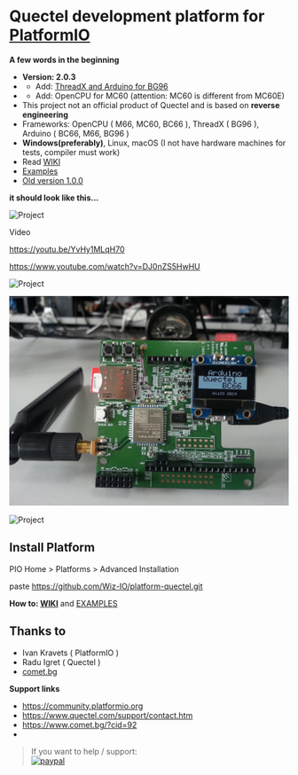 # Quectel development platform for [PlatformIO](http://platformio.org)

**A few words in the beginning**
* **Version: 2.0.3**
* * Add: [ThreadX and Arduino for BG96](https://github.com/Wiz-IO/platform-quectel/wiki/Framework-ThreadX)
* * Add: OpenCPU for MC60 (attention: MC60 is different from MC60E)
* This project not an official product of Quectel and is based on **reverse engineering**
* Frameworks: OpenCPU ( M66, MC60, BC66 ), ThreadX ( BG96 ), Arduino ( BC66, M66, BG96 )
* **Windows(preferably)**, Linux, macOS (I not have hardware machines for tests, compiler must work)
* Read [WIKI](https://github.com/Wiz-IO/platform-quectel/wiki/PLATFORM-QUECTEL)
* [Examples](https://github.com/Wiz-IO/platformio-quectel-examples) 
* [Old version 1.0.0](https://github.com/Wiz-IO/LIB/blob/master/platformio-quectel-100.zip)



**it should look like this...**

![Project](https://raw.githubusercontent.com/Wiz-IO/platform-opencpu/master/platform.png) 

Video

https://youtu.be/YvHy1MLqH70

https://www.youtube.com/watch?v=DJ0nZS5HwHU

![Project](https://raw.githubusercontent.com/Wiz-IO/platform-opencpu/master/boards.png) 

![Project](https://raw.githubusercontent.com/Wiz-IO/LIB/master/images/bc66-oled.jpg) 

![Project](https://raw.githubusercontent.com/Wiz-IO/platform-opencpu/master/on_linux.png) 

## Install Platform

PIO Home > Platforms > Advanced Installation 

paste https://github.com/Wiz-IO/platform-quectel.git

**How to: [WIKI](https://github.com/Wiz-IO/platform-quectel/wiki/PLATFORM-QUECTEL)**
 and [EXAMPLES](https://github.com/Wiz-IO/platformio-quectel-examples)

## Thanks to

* Ivan Kravets ( PlatformIO )
* Radu Igret ( Quectel )
* [comet.bg](https://www.comet.bg/?cid=92)

**Support links**

* https://community.platformio.org
* https://www.quectel.com/support/contact.htm
* https://www.comet.bg/?cid=92
* 

>If you want to help / support:   
[![paypal](https://www.paypalobjects.com/en_US/i/btn/btn_donate_SM.gif)](https://www.paypal.com/cgi-bin/webscr?cmd=_s-xclick&hosted_button_id=ESUP9LCZMZTD6)
